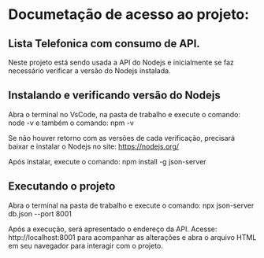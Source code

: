 <h1>Documetação de acesso ao projeto:</h1>
<h2>Lista Telefonica com consumo de API.</h2>

Neste projeto está sendo usada a API do Nodejs e inicialmente 
se faz necessário verificar a versão do Nodejs instalada.

  <h2>Instalando e verificando versão do Nodejs</h2>

Abra o terminal no VsCode, na pasta de trabalho e execute o comando: 
node -v
e também o comando:
npm -v

Se não houver retorno com as versões de cada verificação, 
precisará baixar e instalar o Nodejs no site: https://nodejs.org/

Após instalar, execute o comando:
npm install -g json-server

  <h2>Executando o projeto</h2>

Abra o terminal na pasta de trabalho e execute o comando:
npx json-server db.json --port 8001

Após a execução, será apresentado o endereço da API. 
Acesse: http://localhost:8001 para acompanhar as alterações 
e abra o arquivo HTML em seu navegador para interagir com o projeto.
